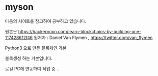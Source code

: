 # myson

다음의 사이트를 참고하여 공부하고 있습니다. 

원본은 https://hackernoon.com/learn-blockchains-by-building-one-117428612f46
원저자 : Daniel Van Flymen , https://twitter.com/van_flymen

Python3 으로 만든 블록체인 기본

블록생성 하는 기본입니다.

로컬 PC에 연동하여 작업 중...

